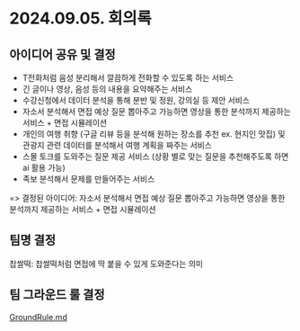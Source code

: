 # 2024.09.05. 회의록

## 아이디어 공유 및 결정
- T전화처럼 음성 분리해서 깔끔하게 전화할 수 있도록 하는 서비스
- 긴 글이나 영상, 음성 등의 내용을 요약해주는 서비스
- 수강신청에서 데이터 분석을 통해 분반 및 정원, 강의실 등 제안 서비스
- 자소서 분석해서 면접 예상 질문 뽑아주고 가능하면 영상을 통한 분석까지 제공하는 서비스 + 면접 시뮬레이션
- 개인의 여행 취향 (구글 리뷰 등을 분석해 원하는 장소를 추천 ex. 현지인 맛집) 및 관광지 관련 데이터를 분석해서 여행 계획을 짜주는 서비스
- 스몰 토크를 도와주는 질문 제공 서비스 (상황 별로 맞는 질문을 추천해주도록 하면 ai 활용 가능)
- 족보 분석해서 문제를 만들어주는 서비스

=> 결정된 아이디어: 자소서 분석해서 면접 예상 질문 뽑아주고 가능하면 영상을 통한 분석까지 제공하는 서비스 + 면접 시뮬레이션

## 팀명 결정
찹쌀떡: 찹쌀떡처럼 면접에 딱 붙을 수 있게 도와준다는 의미

## 팀 그라운드 룰 결정
[GroundRule.md](https://github.com/Chapssal-tteok/capstone-project/blob/main/GroundRule.md)